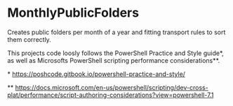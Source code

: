 # MonthlyPublicFolders
Creates public folders per month of a year and fitting transport rules to sort them correctly. 

This projects code loosly follows the PowerShell Practice and Style guide*, as well as Microsofts PowerShell scripting performance considerations**.

\* https://poshcode.gitbook.io/powershell-practice-and-style/

\*\* https://docs.microsoft.com/en-us/powershell/scripting/dev-cross-plat/performance/script-authoring-considerations?view=powershell-7.1
